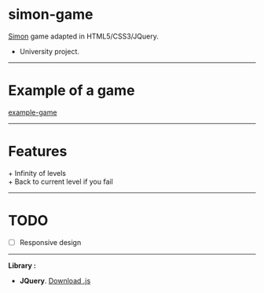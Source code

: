 # simon-game

[Simon](https://en.wikipedia.org/wiki/Simon_(game)) game adapted in HTML5/CSS3/JQuery.

- University project.

---

# Example of a game

[example-game](/data/img/example-game.gif)

---

# Features

\+ Infinity of levels  
\+ Back to current level if you fail

---

# TODO

- [ ] Responsive design

---

__Library :__

- __JQuery__. [Download .js](https://jquery.com/download/)